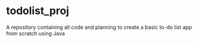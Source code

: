 # todolist_proj
A repository containing all code and planning to create a basic to-do list app from scratch using Java
